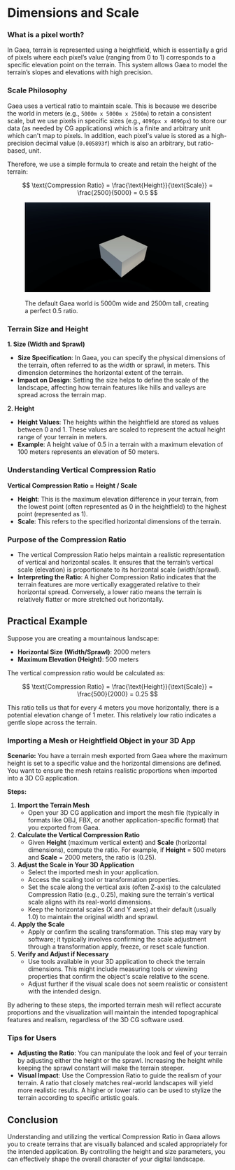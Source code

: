 # Dimensions and Scale

### What is a pixel worth?

In Gaea, terrain is represented using a heightfield, which is essentially a grid of pixels where each pixel’s value (ranging from 0 to 1) corresponds to a specific elevation point on the terrain. This system allows Gaea to model the terrain’s slopes and elevations with high precision.

### Scale Philosophy

Gaea uses a vertical ratio to maintain scale. This is because we describe the world in meters (e.g., `5000m x 5000m x 2500m`) to retain a consistent scale, but we use pixels in specific sizes (e.g., `4096px x 4096px`) to store our data (as needed by CG applications) which is a finite and arbitrary unit which can't map to pixels. In addition, each pixel's value is stored as a high-precision decimal value (`0.005893f`) which is also an arbitrary, but ratio-based, unit.

Therefore, we use a simple formula to create and retain the height of the terrain:&#x20;

$$
\text{Compression Ratio} = \frac{\text{Height}}{\text{Scale}} = \frac{2500}{5000} = 0.5
$$



<figure><img src="../../.gitbook/assets/scale--5000x2600.webp" alt=""><figcaption><p>The default Gaea world is 5000m wide and 2500m tall, creating a perfect 0.5 ratio.</p></figcaption></figure>

### Terrain Size and Height

**1. Size (Width and Sprawl)**

* **Size Specification**: In Gaea, you can specify the physical dimensions of the terrain, often referred to as the width or sprawl, in meters. This dimension determines the horizontal extent of the terrain.
* **Impact on Design**: Setting the size helps to define the scale of the landscape, affecting how terrain features like hills and valleys are spread across the terrain map.

**2. Height**

* **Height Values**: The heights within the heightfield are stored as values between 0 and 1. These values are scaled to represent the actual height range of your terrain in meters.
* **Example**: A height value of 0.5 in a terrain with a maximum elevation of 100 meters represents an elevation of 50 meters.

### Understanding Vertical Compression Ratio

**Vertical Compression Ratio = Height / Scale**

* **Height**: This is the maximum elevation difference in your terrain, from the lowest point (often represented as 0 in the heightfield) to the highest point (represented as 1).
* **Scale**: This refers to the specified horizontal dimensions of the terrain.

### **Purpose of the Compression Ratio**

* The vertical Compression Ratio helps maintain a realistic representation of vertical and horizontal scales. It ensures that the terrain’s vertical scale (elevation) is proportionate to its horizontal scale (width/sprawl).
* **Interpreting the Ratio**: A higher Compression Ratio indicates that the terrain features are more vertically exaggerated relative to their horizontal spread. Conversely, a lower ratio means the terrain is relatively flatter or more stretched out horizontally.

## Practical Example

Suppose you are creating a mountainous landscape:

* **Horizontal Size (Width/Sprawl)**: 2000 meters
* **Maximum Elevation (Height)**: 500 meters

The vertical compression ratio would be calculated as:

$$
\text{Compression Ratio} = \frac{\text{Height}}{\text{Scale}} = \frac{500}{2000} = 0.25
$$

This ratio tells us that for every 4 meters you move horizontally, there is a potential elevation change of 1 meter. This relatively low ratio indicates a gentle slope across the terrain.

### Importing a Mesh or Heightfield Object in your 3D App

**Scenario:** You have a terrain mesh exported from Gaea where the maximum height is set to a specific value and the horizontal dimensions are defined. You want to ensure the mesh retains realistic proportions when imported into a 3D CG application.

**Steps:**

1. **Import the Terrain Mesh**
   * Open your 3D CG application and import the mesh file (typically in formats like OBJ, FBX, or another application-specific format) that you exported from Gaea.
2. **Calculate the Vertical Compression Ratio**
   * Given **Height** (maximum vertical extent) and **Scale** (horizontal dimensions), compute the ratio. For example, if **Height** = 500 meters and **Scale** = 2000 meters, the ratio is (0.25).
3. **Adjust the Scale in Your 3D Application**
   * Select the imported mesh in your application.
   * Access the scaling tool or transformation properties.
   * Set the scale along the vertical axis (often Z-axis) to the calculated Compression Ratio (e.g., 0.25), making sure the terrain's vertical scale aligns with its real-world dimensions.
   * Keep the horizontal scales (X and Y axes) at their default (usually 1.0) to maintain the original width and sprawl.
4. **Apply the Scale**
   * Apply or confirm the scaling transformation. This step may vary by software; it typically involves confirming the scale adjustment through a transformation apply, freeze, or reset scale function.
5. **Verify and Adjust if Necessary**
   * Use tools available in your 3D application to check the terrain dimensions. This might include measuring tools or viewing properties that confirm the object's scale relative to the scene.
   * Adjust further if the visual scale does not seem realistic or consistent with the intended design.

By adhering to these steps, the imported terrain mesh will reflect accurate proportions and the visualization will maintain the intended topographical features and realism, regardless of the 3D CG software used.

### Tips for Users

* **Adjusting the Ratio**: You can manipulate the look and feel of your terrain by adjusting either the height or the sprawl. Increasing the height while keeping the sprawl constant will make the terrain steeper.
* **Visual Impact**: Use the Compression Ratio to guide the realism of your terrain. A ratio that closely matches real-world landscapes will yield more realistic results. A higher or lower ratio can be used to stylize the terrain according to specific artistic goals.

## Conclusion

Understanding and utilizing the vertical Compression Ratio in Gaea allows you to create terrains that are visually balanced and scaled appropriately for the intended application. By controlling the height and size parameters, you can effectively shape the overall character of your digital landscape.
